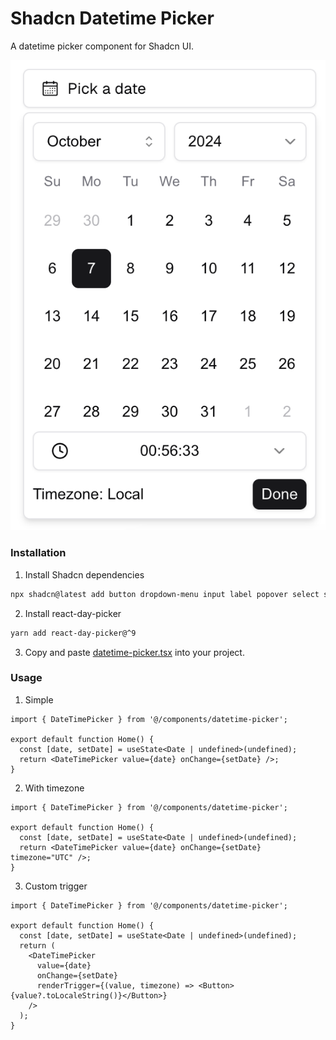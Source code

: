 # Shadcn Datetime Picker

A datetime picker component for Shadcn UI.

![Simple DateTime Picker](images/simple.png)

### Installation

1. Install Shadcn dependencies
```bash
npx shadcn@latest add button dropdown-menu input label popover select scroll-area
```

2. Install react-day-picker
```bash
yarn add react-day-picker@^9
```

3. Copy and paste [datetime-picker.tsx](./components/datetime-picker.tsx) into your project.

### Usage

1. Simple
```tsx
import { DateTimePicker } from '@/components/datetime-picker';

export default function Home() {
  const [date, setDate] = useState<Date | undefined>(undefined);
  return <DateTimePicker value={date} onChange={setDate} />;
}
```

2. With timezone
```tsx
import { DateTimePicker } from '@/components/datetime-picker';

export default function Home() {
  const [date, setDate] = useState<Date | undefined>(undefined);
  return <DateTimePicker value={date} onChange={setDate} timezone="UTC" />;
}
```

3. Custom trigger
```tsx
import { DateTimePicker } from '@/components/datetime-picker';

export default function Home() {
  const [date, setDate] = useState<Date | undefined>(undefined);
  return (
    <DateTimePicker
      value={date}
      onChange={setDate}
      renderTrigger={(value, timezone) => <Button>{value?.toLocaleString()}</Button>}
    />
  );
}
```